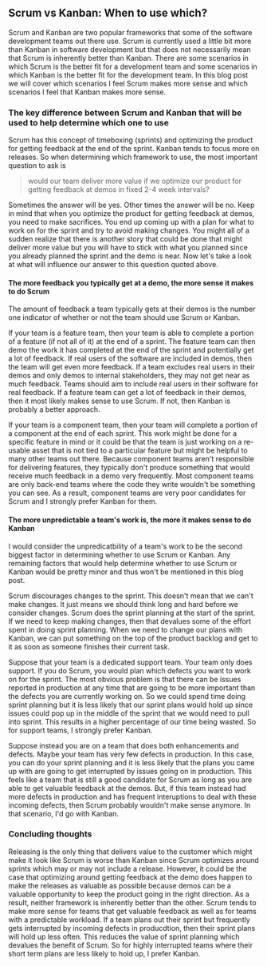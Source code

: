 ## Scrum vs Kanban: When to use which?
Scrum and Kanban are two popular frameworks that some of the software development teams out there use. Scrum is currently used a little bit more than Kanban in software development but that does not necessarily mean that Scrum is inherently better than Kanban. There are some scenarios in which Scrum is the better fit for a development team and some scenarios in which Kanban is the better fit for the development team. In this blog post we will cover which scenarios I feel Scrum makes more sense and which scenarios I feel that Kanban makes more sense.

### The key difference between Scrum and Kanban that will be used to help determine which one to use
Scrum has this concept of timeboxing (sprints) and optimizing the product for getting feedback at the end of the sprint. Kanban tends to focus more on releases. So when determining which framework to use, the most important question to ask is
>would our team deliver more value if we optimize our product for getting feedback at demos in fixed  2-4 week intervals?  

Sometimes the answer will be yes. Other times the answer will be no. Keep in mind that when you optimize the product for getting feedback at demos, you need to make sacrifices. You end up coming up with a plan for what to work on for the sprint and try to avoid making changes.  You might all of a sudden realize that there is another story that could be done that might deliver more value but you will have to stick with what you planned since you already planned the sprint and the demo is near. Now let's take a look at what will influence our answer to this question quoted above.

#### The more feedback you typically get at a demo, the more sense it makes to do Scrum
The amount of feedback a team typically gets at their demos is the number one indicator of whether or not the team should use Scrum or Kanban. 

If your team is a feature team, then your team is able to complete a portion of a feature (if not all of it) at the end of a sprint. The feature team can then demo the work it has completed at the end of the sprint and potentially get a lot of feedback. If real users of the software are included in demos, then the team will get even more feedback. If a team excludes real users in their demos and only demos to internal stakeholders, they may not get near as much feedback. Teams should aim to include real users in their software for real feedback. If a feature team can get a lot of feedback in their demos, then it most likely makes sense to use Scrum. If not, then Kanban is probably a better approach.

If your team is a component team, then your team will complete a portion of a component at the end of each sprint. This work might be done for a specific feature in mind or it could be that the team is just working on a re-usable asset that is not tied to a particular feature but might be helpful to many other teams out there. Because component teams aren't responsible for delivering features, they typically don't produce something that would receive much feedback in a demo very frequently. Most component teams are only back-end teams where the code they write wouldn't be something you can see. As a result, component teams are very poor candidates for Scrum and I strongly prefer Kanban for them.

#### The more unpredictable a team's work is, the more it makes sense to do Kanban
I would consider the unpredicatbility of a team's work to be the second biggest factor in determining whether to use Scrum or Kanban. Any remaining factors that would help determine whether to use Scrum or Kanban would be pretty minor and thus won't be mentioned in this blog post.

Scrum discourages changes to the sprint. This doesn't mean that we can't make changes. It just means we should think long and hard before we consider changes. Scrum does the sprint planning at the start of the sprint. If we need to keep making changes, then that devalues some of the effort spent in doing sprint planning. When we need to change our plans with Kanban, we can put something on the top of the product backlog and get to it as soon as someone finishes their current task. 

Suppose that your team is a dedicated support team. Your team only does support. If you do Scrum, you would plan which defects you want to work on for the sprint. The most obvious problem is that there can be issues reported in production at any time that are going to be more important than the defects you are currently working on. So we could spend time doing sprint planning but it is less likely that our sprint plans would hold up since issues could pop up in the middle of the sprint that we would need to pull into sprint. This results in a higher percentage of our time being wasted. So for support teams, I strongly prefer Kanban.

Suppose instead you are on a team that does both enhancements and defects. Maybe your team has very few defects in production. In this case, you can do your sprint planning and it is less likely that the plans you came up with are going to get interrupted by issues going on in production. This feels like a team that is still a good candidate for Scrum as long as you are able to get valuable feedback at the demos. But, if this team instead had more defects in production and has frequent interuptions to deal with these incoming defects, then Scrum probably wouldn't make sense anymore. In that scenario, I'd go with Kanban.

### Concluding thoughts
Releasing is the only thing that delivers value to the customer which might make it look like Scrum is worse than Kanban since Scrum optimizes around sprints which may or may not include a release. However, it could be the case that optimizing around getting feedback at the demo does happen to make the releases as valuable as possible because demos can be a valuable opportunity to keep the product going in the right direction. As a result, neither framework is inherently better than the other. Scrum tends to make more sense for teams that get valuable feedback as well as for teams with a predictable workload. If a team plans out their sprint but frequently gets interrupted by incoming defects in producdtion, then their sprint plans will hold up less often. This reduces the value of sprint planning which devalues the benefit of Scrum. So for highly interrupted teams where their short term plans are less likely to hold up, I prefer Kanban.
